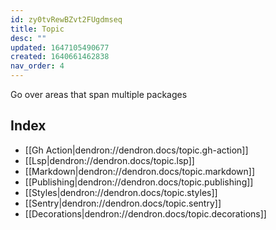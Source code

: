 ```yaml
---
id: zy0tvRewBZvt2FUgdmseq
title: Topic
desc: ""
updated: 1647105490677
created: 1640661462838
nav_order: 4
---
```


Go over areas that span multiple packages

## Index

- [[Gh Action|dendron://dendron.docs/topic.gh-action]]
- [[Lsp|dendron://dendron.docs/topic.lsp]]
- [[Markdown|dendron://dendron.docs/topic.markdown]]
- [[Publishing|dendron://dendron.docs/topic.publishing]]
- [[Styles|dendron://dendron.docs/topic.styles]]
- [[Sentry|dendron://dendron.docs/topic.sentry]]
- [[Decorations|dendron://dendron.docs/topic.decorations]]
